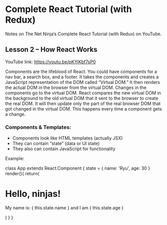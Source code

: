 # Complete React Tutorial (with Redux)

Notes on The Net Ninja’s Complete React Tutorial (with Redux) on YouTube.

## Lesson 2 – How React Works

YouTube link: https://youtu.be/pKYiKbf7sP0

Components are the lifeblood of React. You could have components for a nav bar, a search box, and a footer. It takes the components and creates a JavaScript representation of the DOM called “Virtual DOM.” It then renders the actual DOM in the browser from the virtual DOM. Changes in the components go to the virtual DOM. React compares the new virtual DOM in the background to the old virtual DOM that it sent to the browser to create the real DOM. It will then update only the part of the real browser DOM that got changed in the virtual DOM. This happens every time a component gets a change.

### Components & Templates:
* Components look like HTML templates (actually JSX)
* They can contain “state” (data or UI state)
* They also can contain JavaScript for functionality

Example:

class App extends React.Component {
  state = {
    name: 'Ryu',
    age: 30
  }
  render(){
    return(
      <div className="app-content">
        <h1>Hello, ninjas!</h1>
        <p>My name is: { this.state.name } and I am { this.state.age }</p>
      </div>
    )
  }
}